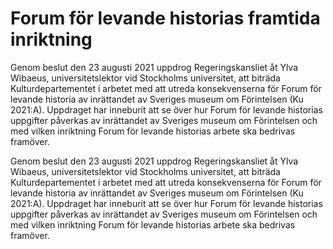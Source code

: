 # Forum för levande historias framtida inriktning

Genom beslut den 23 augusti 2021 uppdrog Regeringskansliet åt Ylva Wibaeus, universitetslektor vid Stockholms universitet, att biträda Kulturdepartementet i arbetet med att utreda konsekvenserna för Forum för levande historia av inrättandet av Sveriges museum om Förintelsen (Ku 2021:A). Uppdraget har inneburit att se över hur Forum för levande historias uppgifter påverkas av inrättandet av Sveriges museum om Förintelsen och med vilken inriktning Forum för levande historias arbete ska bedrivas framöver.

Genom beslut den 23 augusti 2021 uppdrog Regeringskansliet åt Ylva Wibaeus, universitetslektor vid Stockholms universitet, att biträda Kulturdepartementet i arbetet med att utreda konsekvenserna för Forum för levande historia av inrättandet av Sveriges museum om Förintelsen (Ku 2021:A). Uppdraget har inneburit att se över hur Forum för levande historias uppgifter påverkas av inrättandet av Sveriges museum om Förintelsen och med vilken inriktning Forum för levande historias arbete ska bedrivas framöver.
